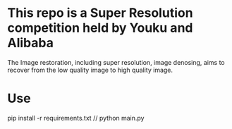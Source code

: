 # This repo is a Super Resolution competition held by Youku and Alibaba
The Image restoration, including super resolution, image denosing, aims to recover from the low quality image to high quality image. 
# Use 
pip install -r requirements.txt //
python main.py

